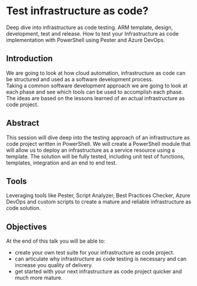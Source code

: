 # Test infrastructure as code?

Deep dive into infrastructure as code testing. ARM template, design, development, test and release. How to test your Infrastructure as code implementation with PowerShell using Pester and Azure DevOps.

## Introduction

We are going to look at how cloud automation, infrastructure as code can be structured and used as a software development process.\
Taking a common software development approach we are going to look at each phase and see which tools can be used to accomplish each phase. The ideas are based on the lessons learned of an actual infrastructure as code project.

## Abstract

This session will dive deep into the testing approach of an infrastructure as code project written in PowerShell. We will create a PowerShell module that will allow us to deploy an infrastructure as a service resource using a template. The solution will be fully tested, including unit test of functions, templates, integration and an end to end test.

## Tools

Leveraging tools like Pester, Script Analyzer, Best Practices Checker, Azure DevOps and custom scripts to create a mature and reliable infrastructure as code solution.

## Objectives

At the end of this talk you will be able to:

- create your own test suite for your infrastructure as code project.
- can articulate why infrastructure as code testing is necessary and can increase you quality of delivery.
- get started with your next infrastructure as code project quicker and much more mature.
